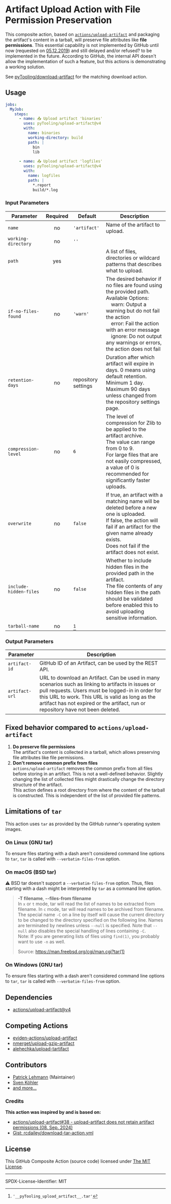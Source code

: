 # Artifact Upload Action with File Permission Preservation

This composite action, based on [`actions/upload-artifact`](https://github.com/actions/upload-artifact) and packaging
the artifact's content in a tarball, will preserve file attributes like **file permissions**. This essential capability
is not implemented by GitHub until now (requested on [05.12.2019](https://github.com/actions/upload-artifact/issues/38))
and still delayed and/or refused? to be implemented in the future. According to GitHub, the internal API doesn't allow
the implementation of such a feature, but this actions is demonstrating a working solution.

See [pyTooling/download-artifact](https://github.com/pyTooling/download-artifact) for the matching download action.


## Usage

```yaml
jobs:
  MyJob:
    steps:
      - name: 📤 Upload artifact 'binaries'
        uses: pyTooling/upload-artifact@v4
        with:
          name: binaries
          working-directory: build
          path: |
            bin
            lib
            
      - name: 📤 Upload artifact 'logfiles'
        uses: pyTooling/upload-artifact@v4
        with:
          name: logfiles
          path: |
            *.report
            build/*.log
```


### Input Parameters

| Parameter              | Required | Default             | Description                                                                                                                                                                                                                                                                          |
|------------------------|:--------:|---------------------|--------------------------------------------------------------------------------------------------------------------------------------------------------------------------------------------------------------------------------------------------------------------------------------|
| `name`                 |    no    | `'artifact'`        | Name of the artifact to upload.                                                                                                                                                                                                                                                      |
| `working-directory`    |    no    | `''`                |                                                                                                                                                                                                                                                                                      |
| `path`                 |   yes    |                     | A list of files, directories or wildcard patterns that describes what to upload.                                                                                                                                                                                                     |
| `if-no-files-found`    |    no    | `'warn'`            | The desired behavior if no files are found using the provided path. <br/> Available Options:<br/>  warn: Output a warning but do not fail the action<br/>  error: Fail the action with an error message<br/>  ignore: Do not output any warnings or errors, the action does not fail |
| `retention-days`       |    no    | repository settings | Duration after which artifact will expire in days. 0 means using default retention. <br/> Minimum 1 day.<br/> Maximum 90 days unless changed from the repository settings page.                                                                                                      |
| `compression-level`    |    no    | `6`                 | The level of compression for Zlib to be applied to the artifact archive.<br/> The value can range from 0 to 9.<br/> For large files that are not easily compressed, a value of 0 is recommended for significantly faster uploads.                                                    |
| `overwrite`            |    no    | `false`             | If true, an artifact with a matching name will be deleted before a new one is uploaded.<br/> If false, the action will fail if an artifact for the given name already exists.<br/> Does not fail if the artifact does not exist.                                                     |
| `include-hidden-files` |    no    | `false`             | Whether to include hidden files in the provided path in the artifact.<br/> The file contents of any hidden files in the path should be validated before enabled this to avoid uploading sensitive information.                                                                       |
| `tarball-name`         |    no    | [^1]                |                                                                                                                                                                                                                                                                                      |

[^1]: `'__pyTooling_upload_artifact__.tar'`


### Output Parameters

| Parameter      | Description                                                                                                                                                                                                                                                                                    |
|----------------|------------------------------------------------------------------------------------------------------------------------------------------------------------------------------------------------------------------------------------------------------------------------------------------------|
| `artifact-id`  | GitHub ID of an Artifact, can be used by the REST API.                                                                                                                                                                                                                                         |
| `artifact-url` | URL to download an Artifact. Can be used in many scenarios such as linking to artifacts in issues or pull requests. Users must be logged-in in order for this URL to work. This URL is valid as long as the artifact has not expired or the artifact, run or repository have not been deleted. |


## Fixed behavior compared to `actions/upload-artifact`

1. **Do preserve file permissions**  
   The artifact's content is collected in a tarball, which allows preserving file attributes like file permissions.
2. **Don't remove common prefix from files**  
   `actions/upload-artifact` removes the common prefix from all files before storing in an artifact. This is not a
   well-defined behavior. Slightly changing the list of collected files might drastically change the directory structure
   of the artifact.  
   This action defines a root directory from where the content of the tarball is constructed. This is independent of the
   list of provided file patterns.


## Limitations of `tar`

This action uses `tar` as provided by the GitHub runner's operating system images.

### On Linux (GNU tar)

To ensure files starting with a dash aren't considered command line options to `tar`, `tar` is called with
`--verbatim-files-from` option.


### On macOS (BSD tar)

⚠ BSD tar doesn't support a `--verbatim-files-from` option. Thus, files starting with a dash might be interpreted by `tar`
as a command line option.

> **-T filename**, **--files-from filename**  
> In `x` or `t` mode, tar will read the list of names to be extracted from filename. In `c` mode, tar will read names to
> be archived from filename. The special name `-C` on a line by itself will cause the current directory to be changed to
> the directory specified on the following line. Names are terminated by newlines unless `--null` is specified. Note
> that `--null` also disables the special handling of lines containing `-C`.  
> Note: If you are generating lists of files using `find(1)`, you probably want to use `-n` as well.
> 
> Source: https://man.freebsd.org/cgi/man.cgi?tar(1)


### On Windows (GNU tar)

To ensure files starting with a dash aren't considered command line options to `tar`, `tar` is called with
`--verbatim-files-from` option.


## Dependencies

* [actions/upload-artifact@v4](https://github.com/actions/upload-artifact)


## Competing Actions

* [eviden-actions/upload-artifact](https://github.com/eviden-actions/upload-artifact)
* [nmerget/upload-gzip-artifact](https://github.com/nmerget/upload-gzip-artifact)
* [alehechka/upload-tartifact](https://github.com/alehechka/upload-tartifact)


## Contributors

* [Patrick Lehmann](https://GitHub.com/Paebbels) (Maintainer)
* [Sven Köhler](https://GitHub.com/skoehler)
* [and more...](https://GitHub.com/pyTooling/upload-artifact/graphs/contributors)

### Credits

**This action was inspired by and is based on:**
 * [actions/upload-artifact#38 - upload-artifact does not retain artifact permissions (08. Sep. 2024)](https://github.com/actions/upload-artifact/issues/38#issuecomment-2336484584)
 * [Gist: 
rcdailey/download-tar-action.yml](https://gist.github.com/rcdailey/cd3437bb2c63647126aa5740824b2a4f)


## License

This GitHub Composite Action (source code) licensed under [The MIT License](LICENSE.md).

---

SPDX-License-Identifier: MIT
